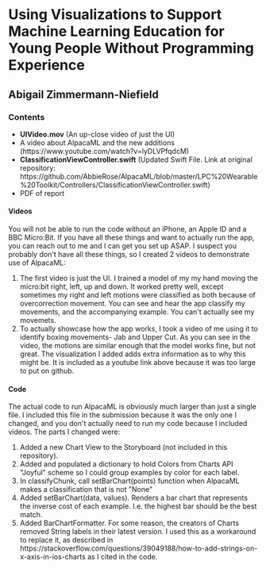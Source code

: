<h1>Using Visualizations to Support Machine Learning Education for Young People Without Programming Experience</h1>
<h2>Abigail Zimmermann-Niefield</h2>
<h3>Contents</h3>
<ul>
  <li><b>UIVideo.mov</b> (An up-close video of just the UI)
  <li>A video about AlpacaML and the new additions (https://www.youtube.com/watch?v=lyDLVPfqdcM)
  <li><b>ClassificationViewController.swift</b> (Updated Swift File. Link at original repository: https://github.com/AbbieRose/AlpacaML/blob/master/LPC%20Wearable%20Toolkit/Controllers/ClassificationViewController.swift)
  <li>PDF of report
</ul>

<h4>Videos</h4>
<p>You will not be able to run the code without an iPhone, an Apple ID and a BBC Micro:Bit. If you have all these things and want to actually run the app, you can reach out to me and I can get you set up ASAP. I suspect you probably don't have all these things, so I created 2 videos to demonstrate use of AlpacaML:
  <ol>
    <li> The first video is just the UI. I trained a model of my my hand moving the micro:bit right, left, up and down. It worked pretty well, except sometimes my right and left motions were classified as both because of overcorrection movement. You can see and hear the app classify my movements, and the accompanying example. You can't actually see my movemets. </li>
    <li> To actually showcase how the app works, I took a video of me using it to identify boxing movements- Jab and Upper Cut. As you can see in the video, the motions are similar enough that the model works fine, but not great. The visualization I added adds extra information as to why this might be. It is included as a youtube link above because it was too large to put on github. </li>
  </ol>
  
  <h4>Code</h4>
  <p> The actual code to run AlpacaML is obviously much larger than just a single file. I included this file in the submission because it was the only one I changed, and you don't actually need to run my code because I included videos. The parts I changed were:
  <ol>
    <li> Added a new Chart View to the Storyboard (not included in this repository).</li>
    <li> Added and populated a dictionary to hold Colors from Charts API "Joyful" scheme so I could group examples by color for each label.</li>
    <li> In classifyChunk, call setBarChart(points) function when AlpacaML makes a classification that is not "None" </li>
    <li> Added setBarChart(data, values). Renders a bar chart that represents the inverse cost of each example. I.e. the highest bar should be the best match. </li>
    <li> Added BarChartFormatter. For some reason, the creators of Charts removed String labels in their latest version. I used this as a workaround to replace it, as described in https://stackoverflow.com/questions/39049188/how-to-add-strings-on-x-axis-in-ios-charts as I cited in the code.</li>
  </ol>
